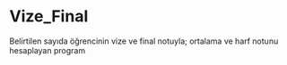 # Vize_Final
Belirtilen sayıda öğrencinin vize ve final notuyla; ortalama ve harf notunu hesaplayan program
